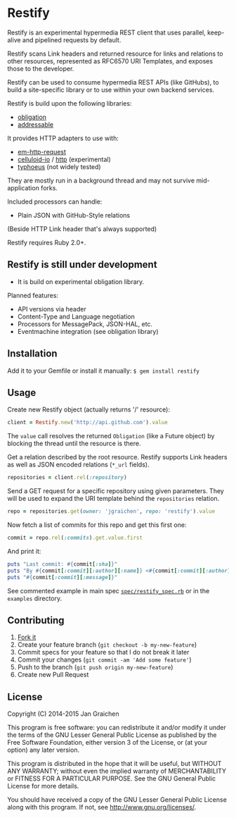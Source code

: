 # Restify

Restify is an experimental hypermedia REST client that uses parallel, keep-alive and pipelined requests by default.

Restify scans Link headers and returned resource for links and relations to other resources, represented as RFC6570 URI Templates, and exposes those to the developer.

Restify can be used to consume hypermedia REST APIs (like GitHubs), to build a site-specific library or to use within your own backend services.

Restify is build upon the following libraries:

* [obligation](https://github.com/jgraichen/obligation)
* [addressable](https://github.com/sporkmonger/addressable)

It provides HTTP adapters to use with:

* [em-http-request](https://github.com/igrigorik/em-http-request)
* [celluloid-io](https://github.com/celluloid/celluloid-io) / [http](https://github.com/httprb/http) (experimental)
* [typhoeus](https://github.com/typhoeus/typhoeus) (not widely tested)

They are mostly run in a background thread and may not survive mid-application forks.

Included processors can handle:

* Plain JSON with GitHub-Style relations

(Beside HTTP Link header that's always supported)

Restify requires Ruby 2.0+.

## Restify is still under development

* It is build on experimental obligation library.

Planned features:

* API versions via header
* Content-Type and Language negotiation
* Processors for MessagePack, JSON-HAL, etc.
* Eventmachine integration (see obligation library)

## Installation

Add it to your Gemfile or install it manually: `$ gem install restify`

## Usage

Create new Restify object (actually returns '/' resource):

```ruby
client = Restify.new('http://api.github.com').value
```

The `value` call resolves the returned `Obligation` (like a Future object) by blocking the thread until the resource is there.

Get a relation described by the root resource. Restify supports Link headers as well as JSON encoded relations (`*_url` fields).

```ruby
repositories = client.rel(:repository)
```

Send a GET request for a specific repository using given parameters. They will be used to expand the URI template behind the `repositories` relation.

```ruby
repo = repositories.get(owner: 'jgraichen', repo: 'restify').value
```

Now fetch a list of commits for this repo and get this first one:

```ruby
commit = repo.rel(:commits).get.value.first
```

And print it:

```ruby
puts "Last commit: #{commit[:sha]}"
puts "By #{commit[:commit][:author][:name]} <#{commit[:commit][:author][:email]}>"
puts "#{commit[:commit][:message]}"
```

See commented example in main spec [`spec/restify_spec.rb`](https://github.com/jgraichen/restify/blob/master/spec/restify_spec.rb#L100) or in the `examples` directory.

## Contributing

1. [Fork it](http://github.com/jgraichen/restify/fork)
2. Create your feature branch (`git checkout -b my-new-feature`)
3. Commit specs for your feature so that I do not break it later
4. Commit your changes (`git commit -am 'Add some feature'`)
5. Push to the branch (`git push origin my-new-feature`)
6. Create new Pull Request

## License

Copyright (C) 2014-2015 Jan Graichen

This program is free software: you can redistribute it and/or modify it under the terms of the GNU Lesser General Public License as published by the Free Software Foundation, either version 3 of the License, or (at your option) any later version.

This program is distributed in the hope that it will be useful, but WITHOUT ANY WARRANTY; without even the implied warranty of MERCHANTABILITY or FITNESS FOR A PARTICULAR PURPOSE.  See the GNU General Public License for more details.

You should have received a copy of the GNU Lesser General Public License along with this program.  If not, see <http://www.gnu.org/licenses/>.
